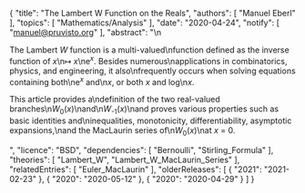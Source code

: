 {
    "title": "The Lambert W Function on the Reals",
    "authors": [
        "Manuel Eberl"
    ],
    "topics": [
        "Mathematics/Analysis"
    ],
    "date": "2020-04-24",
    "notify": [
        "manuel@pruvisto.org"
    ],
    "abstract": "\n<p>The Lambert <em>W</em> function is a multi-valued\nfunction defined as the inverse function of <em>x</em>\n&#x21A6; <em>x</em>\ne<sup><em>x</em></sup>. Besides numerous\napplications in combinatorics, physics, and engineering, it also\nfrequently occurs when solving equations containing both\ne<sup><em>x</em></sup> and\n<em>x</em>, or both <em>x</em> and log\n<em>x</em>.</p> <p>This article provides a\ndefinition of the two real-valued branches\n<em>W</em><sub>0</sub>(<em>x</em>)\nand\n<em>W</em><sub>-1</sub>(<em>x</em>)\nand proves various properties such as basic identities and\ninequalities, monotonicity, differentiability, asymptotic expansions,\nand the MacLaurin series of\n<em>W</em><sub>0</sub>(<em>x</em>)\nat <em>x</em> = 0.</p>",
    "licence": "BSD",
    "dependencies": [
        "Bernoulli",
        "Stirling_Formula"
    ],
    "theories": [
        "Lambert_W",
        "Lambert_W_MacLaurin_Series"
    ],
    "relatedEntries": [
        "Euler_MacLaurin"
    ],
    "olderReleases": [
        {
            "2021": "2021-02-23"
        },
        {
            "2020": "2020-05-12"
        },
        {
            "2020": "2020-04-29"
        }
    ]
}